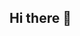 ## Hi there 👋

<!--
**Roxana210/Roxana210** is a ✨ _special_ ✨ repository because its `README.md` (this file) appears on your GitHub profile.

Studying at the Faculty of Economic Cybernetics, Statistics and Informatics
